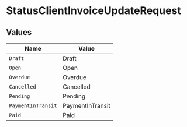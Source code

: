 # StatusClientInvoiceUpdateRequest


## Values

| Name               | Value              |
| ------------------ | ------------------ |
| `Draft`            | Draft              |
| `Open`             | Open               |
| `Overdue`          | Overdue            |
| `Cancelled`        | Cancelled          |
| `Pending`          | Pending            |
| `PaymentInTransit` | PaymentInTransit   |
| `Paid`             | Paid               |